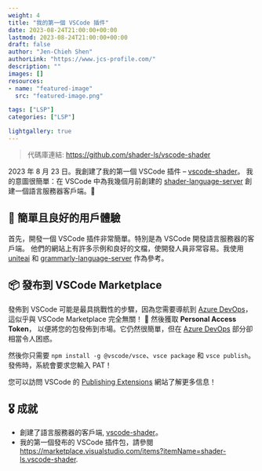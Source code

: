 ```yaml
---
weight: 4
title: "我的第一個 VSCode 插件"
date: 2023-08-24T21:00:00+00:00
lastmod: 2023-08-24T21:00:00+00:00
draft: false
author: "Jen-Chieh Shen"
authorLink: "https://www.jcs-profile.com/"
description: ""
images: []
resources:
- name: "featured-image"
  src: "featured-image.png"

tags: ["LSP"]
categories: ["LSP"]

lightgallery: true
---
```


> 代碼庫連結: https://github.com/shader-ls/vscode-shader

2023 年 8 月 23 日。我創建了我的第一個 VSCode 插件 – [vscode-shader][]。
我的意圖很簡單：在 VSCode 中為我幾個月前創建的 [shader-language-server][]
創建一個語言服務器客戶端。🤔

<!-- more -->

## 🔰 簡單且良好的用戶體驗

首先，開發一個 VSCode 插件非常簡單。特別是為 VSCode 開發語言服務器的客戶端。
他們的網站上有許多示例和良好的文檔，使開發人員非常容易。我使用 [uniteai][]
和 [grammarly-language-server][] 作為參考。

## 📦 發布到 VSCode Marketplace

發佈到 VSCode 可能是最具挑戰性的步驟，因為您需要導航到 [Azure DevOps][]，
這似乎與 VSCode Marketplace 完全無關！ 🤔 然後獲取 **Personal Access Token**，
以便將您的包發佈到市場。它仍然很簡單，但在 [Azure DevOps][] 部分卻相當令人困惑。

然後你只需要 `npm install -g @vscode/vsce`、`vsce package` 和 `vsce publish`。
發佈時，系統會要求您輸入 PAT！

您可以訪問 VSCode 的 [Publishing Extensions](https://code.visualstudio.com/api/working-with-extensions/publishing-extension)
網站了解更多信息！

## 🎖️ 成就

- 創建了語言服務器的客戶端, [vscode-shader][]。
- 我的第一個發布的 VSCode 插件包，請參閱 https://marketplace.visualstudio.com/items?itemName=shader-ls.vscode-shader.


[shader-language-server]: https://github.com/shader-ls/shader-language-server
[vscode-shader]: https://github.com/shader-ls/vscode-shader

[uniteai]: https://github.com/freckletonj/uniteai
[grammarly-language-server]: https://github.com/emacs-grammarly/grammarly-language-server

[Azure DevOps]: https://aex.dev.azure.com/
